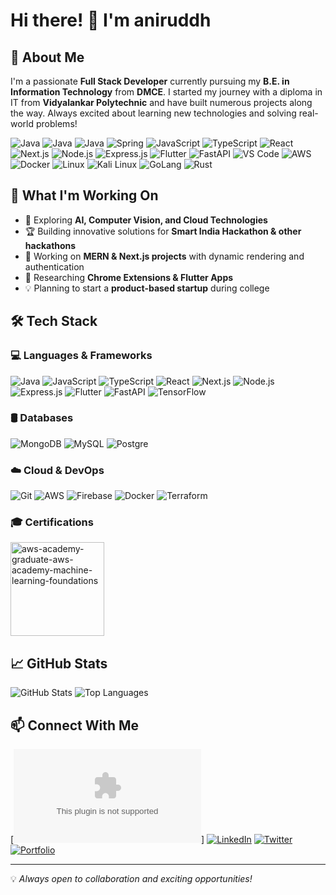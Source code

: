 # Hi there! 👋 I'm aniruddh

## 🚀 About Me
I'm a passionate **Full Stack Developer** currently pursuing my **B.E. in Information Technology** from **DMCE**. I started my journey with a diploma in IT from **Vidyalankar Polytechnic** and have built numerous projects along the way. Always excited about learning new technologies and solving real-world problems!

![Java](https://skillicons.dev/icons?i=java)
![Java](https://skillicons.dev/icons?i=c)
![Java](https://skillicons.dev/icons?i=cpp)
![Spring](https://skillicons.dev/icons?i=spring)
![JavaScript](https://skillicons.dev/icons?i=javascript)
![TypeScript](https://skillicons.dev/icons?i=typescript)
![React](https://skillicons.dev/icons?i=react)
![Next.js](https://skillicons.dev/icons?i=nextjs)
![Node.js](https://skillicons.dev/icons?i=nodejs)
![Express.js](https://skillicons.dev/icons?i=express)
![Flutter](https://skillicons.dev/icons?i=flutter)
![FastAPI](https://skillicons.dev/icons?i=fastapi)
![VS Code](https://skillicons.dev/icons?i=vscode)
![AWS](https://skillicons.dev/icons?i=aws)
![Docker](https://skillicons.dev/icons?i=docker)
![Linux](https://skillicons.dev/icons?i=linux)
![Kali Linux](https://skillicons.dev/icons?i=kali)
![GoLang](https://skillicons.dev/icons?i=go)
![Rust](https://skillicons.dev/icons?i=rust)


## 🔭 What I'm Working On
- 🌱 Exploring **AI, Computer Vision, and Cloud Technologies**
- 🏆 Building innovative solutions for **Smart India Hackathon & other hackathons**
- 🚀 Working on **MERN & Next.js projects** with dynamic rendering and authentication
- 🎯 Researching **Chrome Extensions & Flutter Apps**
- 💡 Planning to start a **product-based startup** during college

## 🛠️ Tech Stack
### 💻 Languages & Frameworks
![Java](https://skillicons.dev/icons?i=java)
![JavaScript](https://skillicons.dev/icons?i=javascript)
![TypeScript](https://skillicons.dev/icons?i=typescript)
![React](https://skillicons.dev/icons?i=react)
![Next.js](https://skillicons.dev/icons?i=nextjs)
![Node.js](https://skillicons.dev/icons?i=nodejs)
![Express.js](https://skillicons.dev/icons?i=express)
![Flutter](https://skillicons.dev/icons?i=flutter)
![FastAPI](https://skillicons.dev/icons?i=fastapi)
![TensorFlow](https://skillicons.dev/icons?i=tensorflow)



### 🛢️ Databases
![MongoDB](https://skillicons.dev/icons?i=mongodb)
![MySQL](https://skillicons.dev/icons?i=mysql)
![Postgre](https://skillicons.dev/icons?i=postgres)


### ☁️ Cloud & DevOps
![Git](https://skillicons.dev/icons?i=git)
![AWS](https://skillicons.dev/icons?i=aws)
![Firebase](https://skillicons.dev/icons?i=firebase)
![Docker](https://skillicons.dev/icons?i=docker)
![Terraform](https://skillicons.dev/icons?i=terraform)


###  🎓 Certifications
<a href="https://drive.google.com/file/d/1w6GHUoZVV3-AGn8d6Q1MpfkbQ3PSWRvY/view?usp=sharing"><img src="https://i.ibb.co/pjjQCWJR/aws-academy-graduate-aws-academy-machine-learning-foundations.png" alt="aws-academy-graduate-aws-academy-machine-learning-foundations" border="0" height="150" width="150"></a>

## 📈 GitHub Stats
![GitHub Stats](https://github-readme-stats.vercel.app/api?username=ANNI69&show_icons=true&theme=radical)
![Top Languages](https://github-readme-stats.vercel.app/api/top-langs/?username=ANNI69&layout=compact&theme=radical)

## 📫 Connect With Me
[![Email](codebyanii@gmail.com)]
[![LinkedIn](https://img.shields.io/badge/LinkedIn-Connect-blue?style=flat&logo=linkedin)]([https://www.linkedin.com/in/your-profile](https://www.linkedin.com/in/aniruddh-nagare-698787208/))
[![Twitter](https://img.shields.io/badge/Twitter-Follow-blue?style=flat&logo=twitter)](https://x.com/AniruddhNagare)
[![Portfolio](https://img.shields.io/badge/Portfolio-Visit-blue?style=flat&logo=google-chrome)](https://nagareaniruddh.vercel.app/)

---
💡 *Always open to collaboration and exciting opportunities!*

